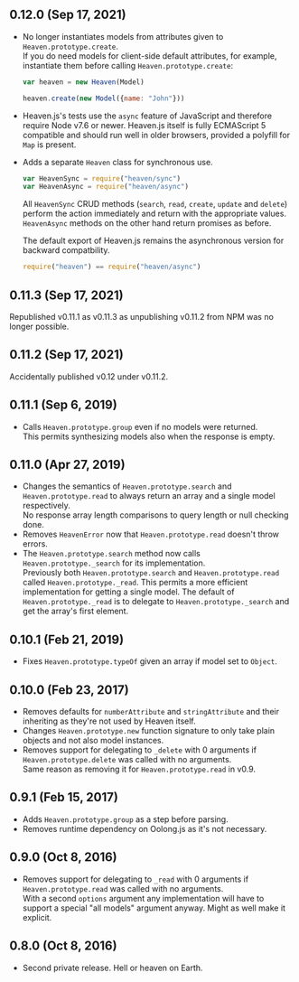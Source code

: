 ## 0.12.0 (Sep 17, 2021)
- No longer instantiates models from attributes given to `Heaven.prototype.create`.  
  If you do need models for client-side default attributes, for example, instantiate them before calling `Heaven.prototype.create`:

  ```javascript
  var heaven = new Heaven(Model)

  heaven.create(new Model({name: "John"}))
  ```

- Heaven.js's tests use the `async` feature of JavaScript and therefore require Node v7.6 or newer. Heaven.js itself is fully ECMAScript 5 compatible and should run well in older browsers, provided a polyfill for `Map` is present.

- Adds a separate `Heaven` class for synchronous use.

  ```javascript
  var HeavenSync = require("heaven/sync")
  var HeavenAsync = require("heaven/async")
  ```

  All `HeavenSync` CRUD methods (`search`, `read`, `create`, `update` and `delete`) perform the action immediately and return with the appropriate values. `HeavenAsync` methods on the other hand return promises as before.

  The default export of Heaven.js remains the asynchronous version for backward compatbility.

  ```javascript
  require("heaven") == require("heaven/async")
  ```
## 0.11.3 (Sep 17, 2021)
Republished v0.11.1 as v0.11.3 as unpublishing v0.11.2 from NPM was no longer possible.

## 0.11.2 (Sep 17, 2021)
Accidentally published v0.12 under v0.11.2.

## 0.11.1 (Sep 6, 2019)
- Calls `Heaven.prototype.group` even if no models were returned.  
  This permits synthesizing models also when the response is empty.

## 0.11.0 (Apr 27, 2019)
- Changes the semantics of `Heaven.prototype.search` and `Heaven.prototype.read` to always return an array and a single model respectively.  
  No response array length comparisons to query length or null checking done.
- Removes `HeavenError` now that `Heaven.prototype.read` doesn't throw errors.
- The `Heaven.prototype.search` method now calls `Heaven.prototype._search` for its implementation.  
  Previously both `Heaven.prototype.search` and `Heaven.prototype.read` called `Heaven.prototype._read`. This permits a more efficient implementation for getting a single model. The default of `Heaven.prototype._read` is to delegate to `Heaven.prototype._search` and get the array's first element.

## 0.10.1 (Feb 21, 2019)
- Fixes `Heaven.prototype.typeOf` given an array if model set to `Object`.

## 0.10.0 (Feb 23, 2017)
- Removes defaults for `numberAttribute` and `stringAttribute` and their inheriting as they're not used by Heaven itself.
- Changes `Heaven.prototype.new` function signature to only take plain objects and not also model instances.
- Removes support for delegating to `_delete` with 0 arguments if `Heaven.prototype.delete` was called with no arguments.  
  Same reason as removing it for `Heaven.prototype.read` in v0.9.

## 0.9.1 (Feb 15, 2017)
- Adds `Heaven.prototype.group` as a step before parsing.
- Removes runtime dependency on Oolong.js as it's not necessary.

## 0.9.0 (Oct 8, 2016)
- Removes support for delegating to `_read` with 0 arguments if `Heaven.prototype.read` was called with no arguments.  
  With a second `options` argument any implementation will have to support a special "all models" argument anyway. Might as well make it explicit.

## 0.8.0 (Oct 8, 2016)
- Second private release. Hell or heaven on Earth.

